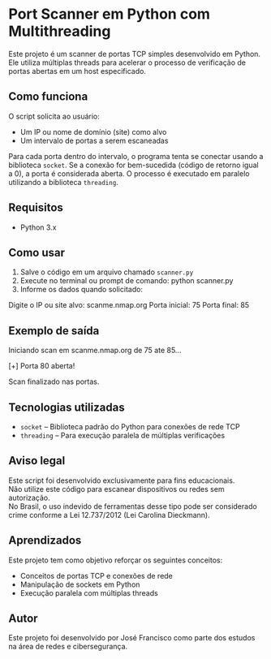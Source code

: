 # Port Scanner em Python com Multithreading

Este projeto é um scanner de portas TCP simples desenvolvido em Python. Ele utiliza múltiplas threads para acelerar o processo de verificação de portas abertas em um host especificado.

## Como funciona

O script solicita ao usuário:

- Um IP ou nome de domínio (site) como alvo
- Um intervalo de portas a serem escaneadas

Para cada porta dentro do intervalo, o programa tenta se conectar usando a biblioteca `socket`. Se a conexão for bem-sucedida (código de retorno igual a 0), a porta é considerada aberta. O processo é executado em paralelo utilizando a biblioteca `threading`.

## Requisitos

- Python 3.x

## Como usar

1. Salve o código em um arquivo chamado `scanner.py`
2. Execute no terminal ou prompt de comando: python scanner.py
3. Informe os dados quando solicitado:

Digite o IP ou site alvo: scanme.nmap.org
Porta inicial: 75
Porta final: 85


## Exemplo de saída

Iniciando scan em scanme.nmap.org de 75 ate 85...

[+] Porta 80 aberta!

Scan finalizado nas portas.

## Tecnologias utilizadas

- `socket` – Biblioteca padrão do Python para conexões de rede TCP
- `threading` – Para execução paralela de múltiplas verificações

## Aviso legal

Este script foi desenvolvido exclusivamente para fins educacionais.  
Não utilize este código para escanear dispositivos ou redes sem autorização.  
No Brasil, o uso indevido de ferramentas desse tipo pode ser considerado crime conforme a Lei 12.737/2012 (Lei Carolina Dieckmann).

## Aprendizados

Este projeto tem como objetivo reforçar os seguintes conceitos:

- Conceitos de portas TCP e conexões de rede
- Manipulação de sockets em Python
- Execução paralela com múltiplas threads

## Autor

Este projeto foi desenvolvido por José Francisco como parte dos estudos na área de redes e cibersegurança.